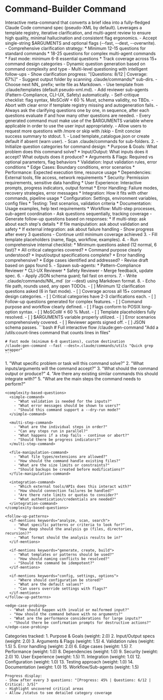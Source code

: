 # Command-Builder Command

<instructions>
  <context>
    Interactive meta-command that converts a brief idea into a fully-fledged Claude Code
    command spec (pseudo-XML by default).  Leverages a template registry, iterative
    clarification, and multi-agent review to ensure high quality, minimal hallucination
    and consistent flag ergonomics.
  </context>

  <requirements>
    - Accept single-string $ARGUMENTS and optional flags (--fast, --dest, --overwrite).
    - Comprehensive clarification strategy:
      * Minimum 12-15 questions for standard commands
      * 18-25 questions for complex multi-agent commands
      * Fast mode: minimum 6-8 essential questions
      * Track coverage across 15+ command design categories
    - Dynamic question generation based on command complexity and type
    - Multi-level questioning with intelligent follow-ups
    - Show clarification progress: "[Questions: 8/12 | Coverage: 67%]"
    - Suggest output folder by scanning .claude/commands/* sub-dirs.
    - Choose next NN_ prefix; write file as Markdown.
    - Use template from .claude/templates (default pseudo-xml.md).
    - Add reviewer sub-agents (Pattern-Compliance, CLI-UX, Safety) automatically.
    - Self-critique checklist: flag syntax, MoSCoW < 60 % Must, schema validity, no TBDs.
    - Abort with clear error if template registry missing and autogeneration fails.
    - Always ask the clarifying questions one by one, in sequence, after each questions evaluate if and how many other questions are needed.
    - Every generated command must make use of the $ARGUMENTS variable where applicable in order to use the user input appropriately.
    - Allow users to request more questions with /more or skip with /skip
    - Emit concise success summary to stdout.
  </requirements>

  <execution>
    1. <init>
         - Load template_catalogue.json or create default if absent (warn user).
         - Scan .claude/commands for sub-folders.
    2. <clarify>
         - Initialize question categories for command design:
           * Purpose & Goals: What problem does this command solve?
           * Input/Output: What inputs does it accept? What outputs does it produce?
           * Arguments & Flags: Required vs optional parameters, flag behaviors
           * Validation: Input validation rules, error conditions
           * Edge Cases: Boundary conditions, error scenarios
           * Performance: Expected execution time, resource usage
           * Dependencies: External tools, file access, network requirements
           * Security: Permission requirements, sensitive data handling
           * User Experience: Interactive prompts, progress indicators, output format
           * Error Handling: Failure modes, recovery strategies, error messages
           * Integration: How it fits with other commands, pipeline usage
           * Configuration: Settings, environment variables, config files
           * Testing: Test scenarios, validation criteria
           * Documentation: Usage examples, help text requirements
           * Workflow: Multi-step processes, sub-agent coordination
         - Ask questions sequentially, tracking coverage
         - Generate follow-up questions based on responses:
           * If multi-step: ask about each step's details
           * If file manipulation: ask about validation and safety
           * If external integration: ask about failure handling
         - Show progress after every 3 questions
         - Continue until minimum coverage achieved
    3. <draft>
         - Fill template placeholders (name, flags, workflow, examples).
    4. <self-critique>
         - Run comprehensive internal checklist:
           * Minimum questions asked (12 normal, 6 fast)?
           * All critical categories covered?
           * Command purpose clearly understood?
           * Input/output specifications complete?
           * Error handling comprehensive?
           * Edge cases identified and addressed?
         - Revise draft based on gaps found
    5. <review>
         - Spawn sub-agents:
             * Pattern-Compliance Reviewer
             * CLI-UX Reviewer
             * Safety Reviewer
         - Merge feedback, update spec.
    6. <validate>
         - Apply JSON schema guard; fail fast on errors.
    7. <write>
         - Write `.claude/commands/NN_<slug>.md` (or --dest) using Markdown format.
    8. <report>
         - Echo file path, rounds used, any open TODOs.
  </execution>

  <validation>
    - [ ] Minimum 12 clarification questions asked (6 in fast mode).
    - [ ] Coverage across all 15+ command design categories.
    - [ ] Critical categories have 2-3 clarifications each.
    - [ ] Follow-up questions generated for complex features.
    - [ ] Command purpose and workflow clearly defined.
    - [ ] Flags conform to POSIX long-option syntax.
    - [ ] MoSCoW ≤ 60 % Must.
    - [ ] Template placeholders fully resolved.
    - [ ] $ARGUMENTS variable properly utilized.
    - [ ] Error scenarios comprehensively covered.
    - [ ] Reviewer agents signed off.
    - [ ] JSON schema passes.
  </validation>

  <examples>
    ```bash
    # Full interactive flow
    /claude:gen-command "Add a /utils:count-lines command that counts lines in files"

    # Fast mode (minimum 6-8 questions), custom destination
    /claude:gen-command --fast --dest=.claude/commands/utils "Quick grep wrapper"
    ```

  </examples>

  <!-- ---------- 6. QUESTION TEMPLATES & ADAPTIVE LOGIC ---------- -->
  <question-templates>
    <initial-questions>
      <!-- Foundation questions - always ask these first -->
      1. "What specific problem or task will this command solve?"
      2. "What inputs/arguments will the command accept?"
      3. "What should the command output or produce?"
      4. "Are there any existing similar commands this should integrate with?"
      5. "What are the main steps the command needs to perform?"
    </initial-questions>

    <complexity-based-questions>
      <simple-command>
        - "What validation is needed for the inputs?"
        - "What error messages should be shown to users?"
        - "Should this command support a --dry-run mode?"
      </simple-command>

      <multi-step-command>
        - "What are the individual steps in order?"
        - "Can any steps run in parallel?"
        - "What happens if a step fails - continue or abort?"
        - "Should there be progress indicators?"
      </multi-step-command>

      <file-manipulation-command>
        - "What file types/extensions are allowed?"
        - "How should the command handle existing files?"
        - "What are the size limits or constraints?"
        - "Should backups be created before modifications?"
      </file-manipulation-command>

      <integration-command>
        - "Which external tools/APIs does this interact with?"
        - "How should connection failures be handled?"
        - "Are there rate limits or quotas to consider?"
        - "What authentication/credentials are needed?"
      </integration-command>
    </complexity-based-questions>

    <follow-up-patterns>
      <if-mentions keywords="analyze, scan, search">
        - "What specific patterns or criteria to look for?"
        - "How deep should the analysis go (files, directories, recursion)?"
        - "What format should the analysis results be in?"
      </if-mentions>

      <if-mentions keywords="generate, create, build">
        - "What templates or patterns should be used?"
        - "How should naming conflicts be resolved?"
        - "Should the command be idempotent?"
      </if-mentions>

      <if-mentions keywords="config, settings, options">
        - "Where should configuration be stored?"
        - "What are the default values?"
        - "Can users override settings with flags?"
      </if-mentions>
    </follow-up-patterns>

    <edge-case-probing>
      - "What should happen with invalid or malformed input?"
      - "How should the command behave with no arguments?"
      - "What are the performance considerations for large inputs?"
      - "Should there be confirmation prompts for destructive actions?"
    </edge-case-probing>

  </question-templates>

  <!-- ---------- 7. COVERAGE TRACKING ---------- -->
  <coverage-tracking>
    Categories tracked:
    1. Purpose & Goals (weight: 2.0)
    2. Input/Output specs (weight: 2.0)
    3. Arguments & Flags (weight: 1.5)
    4. Validation rules (weight: 1.5)
    5. Error handling (weight: 2.0)
    6. Edge cases (weight: 1.5)
    7. Performance (weight: 1.0)
    8. Dependencies (weight: 1.0)
    9. Security (weight: 2.0)
    10. User Experience (weight: 1.5)
    11. Integration (weight: 1.0)
    12. Configuration (weight: 1.0)
    13. Testing approach (weight: 1.0)
    14. Documentation (weight: 1.0)
    15. Workflow/Sub-agents (weight: 1.5)

    Progress display:
    - Show after every 3 questions: "[Progress: 45% | Questions: 6/12 | Critical: 3/5]"
    - Highlight uncovered critical areas
    - Allow /status to see detailed category coverage

  </coverage-tracking>
</instructions>
